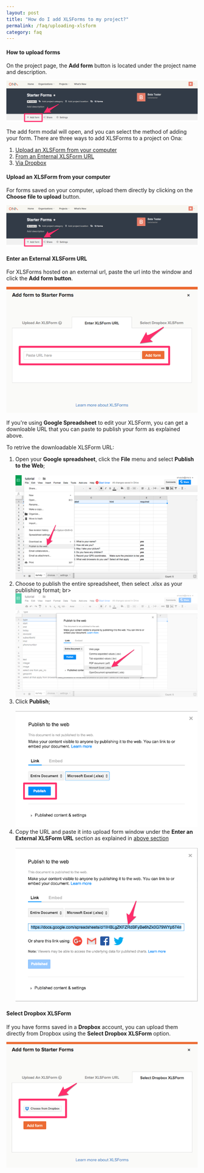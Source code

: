 ```yaml
---
layout: post
title: "How do I add XLSForms to my project?"
permalink: /faq/uploading-xlsform
category: faq
---
```


#### How to upload forms

On the project page, the **Add form** button is located under the project name and description.

![](/content/screenshots/faq/add-form.png)

The add form modal will open, and you can select the method of adding your form.  There are three ways to add XLSForms to a project on Ona:

1. [Upload an XLSForm from your computer](#upload-xlsform)
1. [From an Enternal XLSForm URL](#external-xlsform-url)
1. [Via Dropbox](#select-dropbox-xlsform) 

#### <a name="upload-xlsform"></a>Upload an XLSForm from your computer

For forms saved on your computer, upload them directly by clicking on the **Choose file to upload** button. 

![](/content/screenshots/faq/add-form.png)


#### <a name="external-xlsform-url"></a>Enter an External XLSForm URL

For XLSForms hosted on an external url, paste the url into the window and click the **Add form button**.

![](/content/screenshots/faq/upload-url.png)
 
If you're using **Google Spreadsheet** to edit your XLSForm, you can get a downloable URL that you can paste to publish your form as explained above. 

To retrive the downloadable XLSForm URL:

1. Open your **Google spreadsheet**, click the **File** menu and select **Publish to the Web**;
<br><br>
![](/content/screenshots/faq/upload-url-1.png)
1. Choose to publish the entire spreadsheet, then select .xlsx as your publishing format; 
br><br>
![](/content/screenshots/faq/upload-url-2.png)
1. Click **Publish**;
<br><br>
![](/content/screenshots/faq/upload-url-3.png)
1. Copy the URL and paste it into upload form window under the **Enter an External XLSForm URL** section as explained in [above section](#external-xlsform-url)
<br><br>
![](/content/screenshots/faq/upload-url-4.png)

#### <a name="select-dropbox-xlsform"></a>Select Dropbox XLSForm

If you have forms saved in a **Dropbox** account, you can upload them directly from Dropbox using the **Select Dropbox XLSForm** option.

![](/content/screenshots/faq/upload-dropbox.png)